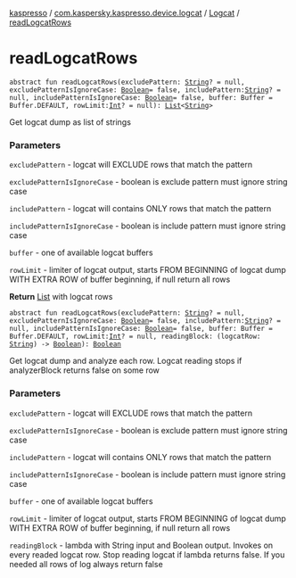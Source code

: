 [kaspresso](../../index.md) / [com.kaspersky.kaspresso.device.logcat](../index.md) / [Logcat](index.md) / [readLogcatRows](./read-logcat-rows.md)

# readLogcatRows

`abstract fun readLogcatRows(excludePattern: `[`String`](https://kotlinlang.org/api/latest/jvm/stdlib/kotlin/-string/index.html)`? = null, excludePatternIsIgnoreCase: `[`Boolean`](https://kotlinlang.org/api/latest/jvm/stdlib/kotlin/-boolean/index.html)` = false, includePattern: `[`String`](https://kotlinlang.org/api/latest/jvm/stdlib/kotlin/-string/index.html)`? = null, includePatternIsIgnoreCase: `[`Boolean`](https://kotlinlang.org/api/latest/jvm/stdlib/kotlin/-boolean/index.html)` = false, buffer: Buffer = Buffer.DEFAULT, rowLimit: `[`Int`](https://kotlinlang.org/api/latest/jvm/stdlib/kotlin/-int/index.html)`? = null): `[`List`](https://kotlinlang.org/api/latest/jvm/stdlib/kotlin.collections/-list/index.html)`<`[`String`](https://kotlinlang.org/api/latest/jvm/stdlib/kotlin/-string/index.html)`>`

Get logcat dump as list of strings

### Parameters

`excludePattern` - logcat will EXCLUDE rows that match the pattern

`excludePatternIsIgnoreCase` - boolean is exclude pattern must ignore string case

`includePattern` - logcat will contains ONLY rows that match the pattern

`includePatternIsIgnoreCase` - boolean is include pattern must ignore string case

`buffer` - one of available logcat buffers

`rowLimit` - limiter of logcat output, starts FROM BEGINNING of logcat dump
WITH EXTRA ROW of buffer beginning, if null return all rows

**Return**
[List](https://kotlinlang.org/api/latest/jvm/stdlib/kotlin.collections/-list/index.html) with logcat rows

`abstract fun readLogcatRows(excludePattern: `[`String`](https://kotlinlang.org/api/latest/jvm/stdlib/kotlin/-string/index.html)`? = null, excludePatternIsIgnoreCase: `[`Boolean`](https://kotlinlang.org/api/latest/jvm/stdlib/kotlin/-boolean/index.html)` = false, includePattern: `[`String`](https://kotlinlang.org/api/latest/jvm/stdlib/kotlin/-string/index.html)`? = null, includePatternIsIgnoreCase: `[`Boolean`](https://kotlinlang.org/api/latest/jvm/stdlib/kotlin/-boolean/index.html)` = false, buffer: Buffer = Buffer.DEFAULT, rowLimit: `[`Int`](https://kotlinlang.org/api/latest/jvm/stdlib/kotlin/-int/index.html)`? = null, readingBlock: (logcatRow: `[`String`](https://kotlinlang.org/api/latest/jvm/stdlib/kotlin/-string/index.html)`) -> `[`Boolean`](https://kotlinlang.org/api/latest/jvm/stdlib/kotlin/-boolean/index.html)`): `[`Boolean`](https://kotlinlang.org/api/latest/jvm/stdlib/kotlin/-boolean/index.html)

Get logcat dump and analyze each row.
Logcat reading stops if analyzerBlock returns false on some row

### Parameters

`excludePattern` - logcat will EXCLUDE rows that match the pattern

`excludePatternIsIgnoreCase` - boolean is exclude pattern must ignore string case

`includePattern` - logcat will contains ONLY rows that match the pattern

`includePatternIsIgnoreCase` - boolean is include pattern must ignore string case

`buffer` - one of available logcat buffers

`rowLimit` - limiter of logcat output, starts FROM BEGINNING of logcat dump
WITH EXTRA ROW of buffer beginning, if null return all rows

`readingBlock` - lambda with String input and Boolean output. Invokes on
every readed logcat row. Stop reading logcat if lambda returns false. If you needed
all rows of log always return false